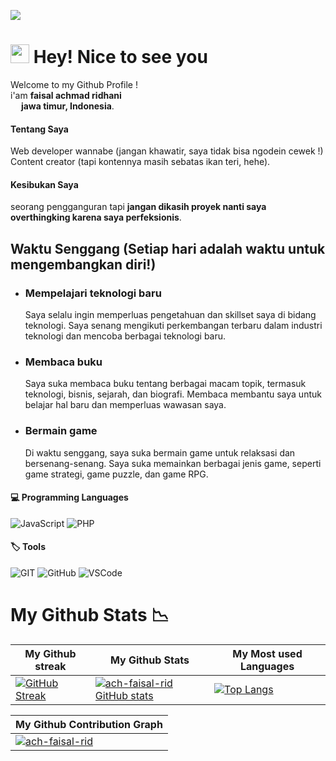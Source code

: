 ![](https://komarev.com/ghpvc/?username=ach-faisal-rid)

<h1>
    <img src="https://emojis.slackmojis.com/emojis/images/1531849430/4246/blob-sunglasses.gif?1531849430" width="30"/> 
    <b>Hey! Nice to see you</b>
</h1>

<!-- from fauzidev -->

<p>
    Welcome to my <!>Github Profile ! <br> i'am <b>faisal achmad ridhani</b> </br> <img src="https://cdn-icons-png.flaticon.com/512/323/323372.png" 
    width="13" style="margin: 0; padding: 0;"/> <b>jawa timur, Indonesia</b>.
</p>

<h4>Tentang Saya</h4>
<p>
  Web developer wannabe (jangan khawatir, saya tidak bisa ngodein cewek !) <br>
  Content creator (tapi kontennya masih sebatas ikan teri, hehe).
</p>

<h4>Kesibukan Saya</h4>
<p>
    seorang pengganguran tapi <b>jangan dikasih proyek nanti saya overthingking karena saya perfeksionis</b>.
</p>

<h2>Waktu Senggang (Setiap hari adalah waktu untuk mengembangkan diri!)</h2>
<ul>
  <li>
    <h3>Mempelajari teknologi baru</h3>
    <p>
      Saya selalu ingin memperluas pengetahuan dan skillset saya di bidang teknologi.
      Saya senang mengikuti perkembangan terbaru dalam industri teknologi dan mencoba berbagai teknologi baru.
    </p>
  </li>
  <li>
    <h3>Membaca buku</h3>
    <p>
      Saya suka membaca buku tentang berbagai macam topik, termasuk teknologi, bisnis, sejarah, dan biografi.
      Membaca membantu saya untuk belajar hal baru dan memperluas wawasan saya.
    </p>
  </li>
  <li>
    <h3>Bermain game</h3>
    <p>
      Di waktu senggang, saya suka bermain game untuk relaksasi dan bersenang-senang.
      Saya suka memainkan berbagai jenis game, seperti game strategi, game puzzle, dan game RPG.
    </p>
  </li>
</ul>

<h4><b>💻 Programming Languages</b></h4>

<p>
    <img alt="JavaScript" src="https://img.shields.io/badge/JavaScript-323330?style=for-the-badge&logo=javascript&logoColor=F7DF1E">
    <img alt="PHP" src="https://img.shields.io/badge/PHP-777BB4?style=for-the-badge&logo=php&logoColor=white">
</p>

<h4><b>🏷️ Tools</b></h4>

<p>
    <img alt="GIT" src="https://img.shields.io/badge/GIT-E44C30?style=for-the-badge&logo=git&logoColor=white">
    <img alt="GitHub" src="https://img.shields.io/badge/GitHub-100000?style=for-the-badge&logo=github&logoColor=white">
    <img alt="VSCode" src="https://img.shields.io/badge/VSCode-0078D4?style=for-the-badge&logo=visual%20studio%20code&logoColor=white">
</p>

<!-- from CityIsBetter -->
<h1>My Github Stats 📉</h1>

| My Github streak | My Github Stats | My Most used Languages |
|---|---|---|
| [![GitHub Streak](https://github-readme-streak-stats.herokuapp.com?user=ach-faisal-rid&theme=tokyonight&mode=weekly&background=000000C6)](https://github.com/ach-faisal-rid) | [![ach-faisal-rid GitHub stats](https://github-readme-stats.vercel.app/api?username=ach-faisal-rid&show_icons=true&theme=radical)](https://github.com/ach-faisal-rid/) | [![Top Langs](https://github-readme-stats.vercel.app/api/top-langs/?username=ach-faisal-rid&layout=compact&theme=dark)](https://github.com/ach-faisal-rid) |

| My Github Contribution Graph |
|---|
|[![ach-faisal-rid](https://github-readme-activity-graph.vercel.app/graph?username=ach-faisal-rid&bg_color=151515&color=c1c0c1&line=ffffff&point=403d3d&area=true&hide_border=true)](https://github.com/ashutosh00710/github-readme-activity-graph)|
